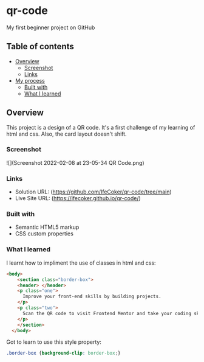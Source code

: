 # qr-code
My first beginner project on GitHub
## Table of contents
- [Overview](#overview)
  - [Screenshot](#screenshot)
  - [Links](#links)
- [My process](#my-process)
  - [Built with](#built-with)
  - [What I learned](#what-i-learned)
  
## Overview
This project is a design of a QR code. It's a first challenge of my learning of html and css. Also, the card layout doesn't shift.

### Screenshot
![](Screenshot 2022-02-08 at 23-05-34 QR Code.png)

### Links
- Solution URL: (https://github.com/IfeCoker/qr-code/tree/main)
- Live Site URL: (https://ifecoker.github.io/qr-code/)

### Built with
- Semantic HTML5 markup
- CSS custom properties

### What I learned
I learnt how to impliment the use of classes in html and css:
```html
<body>
    <section class="border-box">
    <header> </header>
    <p class="one">
      Improve your front-end skills by building projects.
    </p>
    <p class="two">
      Scan the QR code to visit Frontend Mentor and take your coding skills to the next level
    </p>
    </section>
  </body>
```
Got to learn to use this style property:
```css
.border-box {background-clip: border-box;}
```
